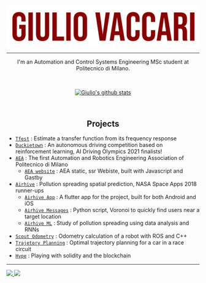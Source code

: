 <a href="https://giuliovaccari.it"><img align="center" src="https://raw.githubusercontent.com/giuliovv/giuliovv/main/assets/giulio_github_rosso.png"/></a>

___
<p align="center">
I'm an Automation and Control Systems Engineering MSc student at Politecnico di Milano.
</p>

&nbsp;
    
<p align="center", marginTop="100px">
<a href="#"><img align="center" src="https://github-readme-stats.vercel.app/api?username=giuliovv&include_all_commits=true&bg_color=eeeeee&hide_border=true&show_icons=true&count_private=true&icon_color=7f0000&title_color=7f0000&text_color=b71c1c" alt="Giulio's github stats" /> </a></p>

&nbsp;
<h2 align="center"> Projects</h2>


* [`Tfest`](https://github.com/giuliovv/tfest) : Estimate a transfer function from its frequency response
* [`Duckietown`](https://github.com/poliduckie) : An autonomous driving competition based on reinforcement learning, AI Driving Olympics 2021 finalists!
* [`AEA`](https://www.aeapolimi.it) : The first Automation and Robotics Engineering Association of Politecnico di Milano
    * [`AEA website`](https://github.com/aeapolimi/aeapolimi.github.io) : AEA static, ssr Webiste, built with Javascript and Gastby
* [`Airhive`](https://github.com/airhive) : Pollution spreading spatial prediction, NASA Space Apps 2018 runner-ups
    * [`Airhive App`](https://github.com/airhive/airhive_app) : A flutter app for the project, built for both Android and iOS
    * [`Airhive Messages`](https://github.com/airhive/airhive_messages) : Python script, Voronoi to quickly find users near a target location
    * [`Airhive ML`](https://github.com/airhive/airhive_previsions) : Study of pollution spreading using data analysis and RNNs
* [`Scout Odometry`](https://github.com/giuliovv/scout_odometry) : Odometry calculation of a robot with ROS and C++
* [`Trajetory Planning`](https://github.com/giuliovv/trajectory_planning) : Optimal trajectory planning for a car in a race circuit 
* [`Hype`](https://github.com/giuliovv/hype) : Playing with solidity and the blockchain 

___



<a href="https://www.linkedin.com/in/giuliovaccari/" style="width:100px">
    <img src="https://img.shields.io/badge/LinkedIn-0077B5?style=for-the-badge&logo=linkedin&logoColor=white "/>
</a>
<a href="https://giuliovaccari.it" style="width:100px">
    <img src="https://img.shields.io/badge/website-000000?style=for-the-badge&logo=About.me&logoColor=b71c1c "/>
</a>

